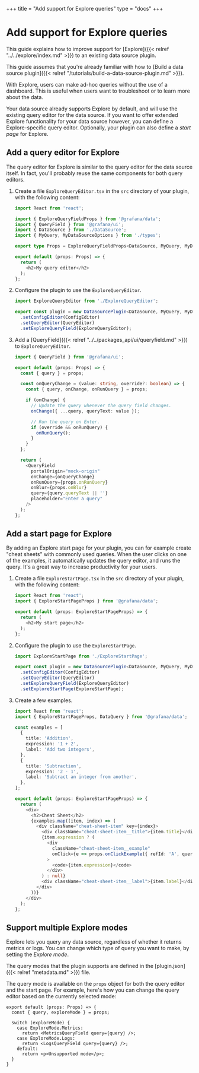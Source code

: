 +++
title = "Add support for Explore queries"
type = "docs"
+++

# Add support for Explore queries

This guide explains how to improve support for [Explore]({{< relref "../../explore/index.md" >}}) to an existing data source plugin.

This guide assumes that you're already familiar with how to [Build a data source plugin]({{< relref "/tutorials/build-a-data-source-plugin.md" >}}).

With Explore, users can make ad-hoc queries without the use of a dashboard. This is useful when users want to troubleshoot or to learn more about the data.

Your data source already supports Explore by default, and will use the existing query editor for the data source. If you want to offer extended Explore functionality for your data source however, you can define a Explore-specific query editor. Optionally, your plugin can also define a _start page_ for Explore.

## Add a query editor for Explore

The query editor for Explore is similar to the query editor for the data source itself. In fact, you'll probably reuse the same components for both query editors.

1. Create a file `ExploreQueryEditor.tsx` in the `src` directory of your plugin, with the following content:

   ```ts
   import React from 'react';

   import { ExploreQueryFieldProps } from '@grafana/data';
   import { QueryField } from '@grafana/ui';
   import { DataSource } from './DataSource';
   import { MyQuery, MyDataSourceOptions } from './types';

   export type Props = ExploreQueryFieldProps<DataSource, MyQuery, MyDataSourceOptions>;

   export default (props: Props) => {
     return (
       <h2>My query editor</h2>
     );
   };
   ```

1. Configure the plugin to use the `ExploreQueryEditor`.

   ```ts
   import ExploreQueryEditor from './ExploreQueryEditor';
   ```

   ```ts
   export const plugin = new DataSourcePlugin<DataSource, MyQuery, MyDataSourceOptions>(DataSource)
     .setConfigEditor(ConfigEditor)
     .setQueryEditor(QueryEditor)
     .setExploreQueryField(ExploreQueryEditor);
   ```

1. Add a [QueryField]({{< relref "../../packages_api/ui/queryfield.md" >}}) to `ExploreQueryEditor`.

   ```ts
   import { QueryField } from '@grafana/ui';
   ```

   ```ts
   export default (props: Props) => {
     const { query } = props;

     const onQueryChange = (value: string, override?: boolean) => {
       const { query, onChange, onRunQuery } = props;

       if (onChange) {
         // Update the query whenever the query field changes.
         onChange({ ...query, queryText: value });

         // Run the query on Enter.
         if (override && onRunQuery) {
           onRunQuery();
         }
       }
     };

     return (
       <QueryField
         portalOrigin="mock-origin"
         onChange={onQueryChange}
         onRunQuery={props.onRunQuery}
         onBlur={props.onBlur}
         query={query.queryText || ''}
         placeholder="Enter a query"
       />
     );
   };
   ```

## Add a start page for Explore

By adding an Explore start page for your plugin, you can for example create "cheat sheets" with commonly used queries. When the user clicks on one of the examples, it automatically updates the query editor, and runs the query. It's a great way to increase productivity for your users.

1. Create a file `ExploreStartPage.tsx` in the `src` directory of your plugin, with the following content:

   ```ts
   import React from 'react';
   import { ExploreStartPageProps } from '@grafana/data';

   export default (props: ExploreStartPageProps) => {
     return (
       <h2>My start page</h2>
     );
   };
   ```

1. Configure the plugin to use the `ExploreStartPage`.

   ```ts
   import ExploreStartPage from './ExploreStartPage';
   ```

   ```ts
   export const plugin = new DataSourcePlugin<DataSource, MyQuery, MyDataSourceOptions>(DataSource)
     .setConfigEditor(ConfigEditor)
     .setQueryEditor(QueryEditor)
     .setExploreQueryField(ExploreQueryEditor)
     .setExploreStartPage(ExploreStartPage);
   ```

1. Create a few examples.

   ```ts
   import React from 'react';
   import { ExploreStartPageProps, DataQuery } from '@grafana/data';

   const examples = [
     {
       title: 'Addition',
       expression: '1 + 2',
       label: 'Add two integers',
     },
     {
       title: 'Subtraction',
       expression: '2 - 1',
       label: 'Subtract an integer from another',
     },
   ];

   export default (props: ExploreStartPageProps) => {
     return (
       <div>
         <h2>Cheat Sheet</h2>
         {examples.map((item, index) => (
           <div className="cheat-sheet-item" key={index}>
             <div className="cheat-sheet-item__title">{item.title}</div>
             {item.expression ? (
               <div
                 className="cheat-sheet-item__example"
                 onClick={e => props.onClickExample({ refId: 'A', queryText: item.expression } as DataQuery)}
               >
                 <code>{item.expression}</code>
               </div>
             ) : null}
             <div className="cheat-sheet-item__label">{item.label}</div>
           </div>
         ))}
       </div>
     );
   };
   ```

## Support multiple Explore modes

Explore lets you query any data source, regardless of whether it returns metrics or logs. You can change which type of query you want to make, by setting the _Explore mode_.

The query modes that the plugin supports are defined in the [plugin.json]({{< relref "metadata.md" >}}) file.

The query mode is available on the `props` object for both the query editor and the start page. For example, here's how you can change the query editor based on the currently selected mode:

```
export default (props: Props) => {
  const { query, exploreMode } = props;

  switch (exploreMode) {
    case ExploreMode.Metrics:
      return <MetricsQueryField query={query} />;
    case ExploreMode.Logs:
      return <LogsQueryField query={query} />;
    default:
      return <p>Unsupported mode</p>;
  }
}
```
